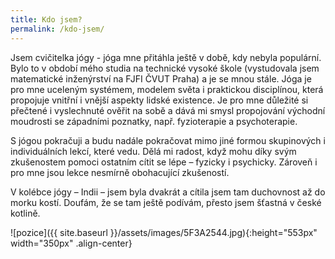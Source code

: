 ```yaml
---
title: Kdo jsem?
permalink: /kdo-jsem/
---
```

Jsem cvičitelka jógy - jóga mne přitáhla ještě v době, kdy nebyla populární. Bylo to v období mého studia
na technické vysoké škole (vystudovala jsem matematické inženýrství na FJFI ČVUT Praha) a je se mnou
stále. Jóga je pro mne uceleným systémem, modelem světa i praktickou disciplínou, která propojuje
vnitřní i vnější aspekty lidské existence. Je pro mne důležité si přečtené i vyslechnuté ověřit na sobě a
dává mi smysl propojování východní moudrosti se západními poznatky, např. fyzioterapie a
psychoterapie.

S jógou pokračuji a budu nadále pokračovat mimo jiné formou skupinových i individuálních lekcí, které
vedu. Dělá mi radost, když mohu díky svým zkušenostem pomoci ostatním cítit se lépe – fyzicky i
psychicky. Zároveň i pro mne jsou lekce nesmírně obohacující zkušeností.

V kolébce jógy – Indii – jsem byla dvakrát a cítila jsem tam duchovnost až do morku kostí. Doufám, že se
tam ještě podívám, přesto jsem šťastná v české kotlině.

![pozice]({{ site.baseurl }}/assets/images/5F3A2544.jpg){:height="553px" width="350px" .align-center}
